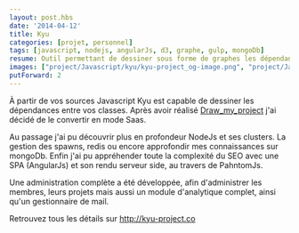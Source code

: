 ```yaml
---
layout: post.hbs
date: '2014-04-12'
title: Kyu
categories: [projet, personnel]
tags: [javascript, nodejs, angularJs, d3, graphe, gulp, mongoDb]
resume: Outil permettant de dessiner sous forme de graphes les dépendances d’un projet Javascript, et plus particulièrement d’un projet AngularJs, cela permet d’augmenter la qualité d’un projet.
images: ["project/Javascript/kyu/kyu-project_og-image.png", "project/Javascript/kyu/kyu_screen_add_project_is_simple_hd.png", "project/Javascript/kyu/kyu_screen_chart_and_code_hd.png", "project/Javascript/kyu/kyu_screen_chart_dependencies_hd.png", "project/Javascript/kyu/kyu_screen_chart_package_full_hd.png", "project/Javascript/kyu/kyu_screen_configuration_advice_is_simple_hd.png", "project/Javascript/kyu/kyu_screen_dashboard_projects_hd.png"]
putForward: 2
---
```

À partir de vos sources Javascript Kyu est capable de dessiner les dépendances entre vos classes. Après avoir réalisé [Draw_my_project](/posts/2014-02-19-projet-draw_my_project.html) j'ai décidé de le convertir en mode Saas.

Au passage j'ai pu découvrir plus en profondeur NodeJs et ses clusters. La gestion des spawns, redis ou encore approfondir mes connaissances sur mongoDb. Enfin j'ai pu appréhender toute la complexité du SEO avec une SPA (AngularJs) et son rendu serveur side, au travers de PahntomJs.

Une administration complète a été développée, afin d'administrer les membres, leurs projets mais aussi un module d'analytique complet, ainsi qu'un gestionnaire de mail.

Retrouvez tous les détails sur http://kyu-project.co